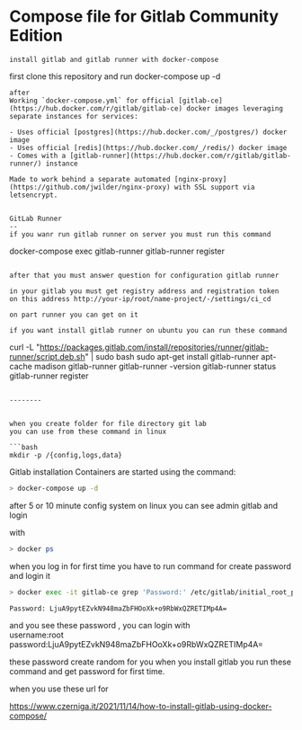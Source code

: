# Compose file for Gitlab Community Edition
```
install gitlab and gitlab runner with docker-compose
```
first clone this repository and run docker-compose up -d
```
after 
Working `docker-compose.yml` for official [gitlab-ce](https://hub.docker.com/r/gitlab/gitlab-ce) docker images leveraging separate instances for services:

- Uses official [postgres](https://hub.docker.com/_/postgres/) docker image
- Uses official [redis](https://hub.docker.com/_/redis/) docker image
- Comes with a [gitlab-runner](https://hub.docker.com/r/gitlab/gitlab-runner/) instance

Made to work behind a separate automated [nginx-proxy](https://github.com/jwilder/nginx-proxy) with SSL support via letsencrypt.


GitLab Runner
--
if you wanr run gitlab runner on server you must run this command
```
docker-compose exec gitlab-runner gitlab-runner register
```

after that you must answer question for configuration gitlab runner

in your gitlab you must get registry address and registration token
on this address http://your-ip/root/name-project/-/settings/ci_cd

on part runner you can get on it

if you want install gitlab runner on ubuntu you can run these command

```
curl -L "https://packages.gitlab.com/install/repositories/runner/gitlab-runner/script.deb.sh" | sudo bash
sudo apt-get install gitlab-runner
apt-cache madison gitlab-runner
gitlab-runner -version
gitlab-runner status
gitlab-runner register
```

--------


when you create folder for file directory git lab
you can use from these command in linux

```bash
mkdir -p /{config,logs,data}
```

Gitlab installation
Containers are started using the command:

```bash
> docker-compose up -d
````
after 5 or 10 minute config system on linux you can see 
admin gitlab and login

with

```bash
> docker ps
````

when you log in for first time you have to run command for create password and login it
```bash
> docker exec -it gitlab-ce grep 'Password:' /etc/gitlab/initial_root_password

Password: LjuA9pytEZvkN948maZbFHOoXk+o9RbWxQZRETIMp4A=

````

and you see these password , 
you can login with
<br/>
username:root
<br/>
password:LjuA9pytEZvkN948maZbFHOoXk+o9RbWxQZRETIMp4A=

these password create random for you when you install gitlab you run these command and get password for first time.




when you use these url for 

https://www.czerniga.it/2021/11/14/how-to-install-gitlab-using-docker-compose/


